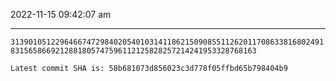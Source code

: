2022-11-15 09:42:07 am

---

`31390105122964667472984020540103141186215090855112620117086338168024918315658669212881805747596112125828257214241953328768163`

`Latest commit SHA is: 58b681073d856023c3d778f05ffbd65b798404b9 `
